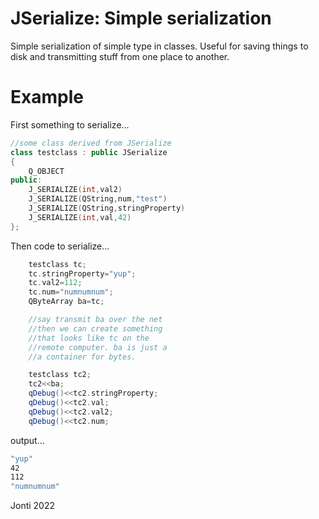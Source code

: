 # JSerialize: Simple serialization

Simple serialization of simple type in classes. Useful for saving things to disk and transmitting stuff from one place to another.

# Example

First something to serialize...

```C++
//some class derived from JSerialize
class testclass : public JSerialize
{
    Q_OBJECT
public:
    J_SERIALIZE(int,val2)
    J_SERIALIZE(QString,num,"test")
    J_SERIALIZE(QString,stringProperty)
    J_SERIALIZE(int,val,42)
};
```

Then code to serialize...

```C++
    testclass tc;
    tc.stringProperty="yup";
    tc.val2=112;
    tc.num="numnumnum";
    QByteArray ba=tc;

    //say transmit ba over the net
    //then we can create something
    //that looks like tc on the
    //remote computer. ba is just a
    //a container for bytes.

    testclass tc2;
    tc2<<ba;
    qDebug()<<tc2.stringProperty;
    qDebug()<<tc2.val;
    qDebug()<<tc2.val2;
    qDebug()<<tc2.num;
```

output...

```bash
"yup"
42
112
"numnumnum"
```

Jonti 2022
